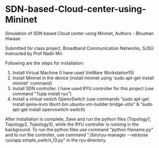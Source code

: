# SDN-based-Cloud-center-using-Mininet

Simulation of SDN based Cloud center using Mininet, Authors - Bhushan Hiwase

Submitted for class project, Broadband Communication Networks, SJSU Instructed by Prof Nadir Mir.

Following are the steps for installation:

1. Install Virtual Machine (I have used VmWare Workstation15)
2. Install Mininet in the device (install mininet using 'sudo apt-get install mininet' command)
3. Install SDN controller. I have used RYU controller for this project (use command "%pip install ryu")
4. Install a virtual switch OpenvSwitch (use commands “sudo apt-get install qemu-kvm libvirt-bin ubuntu-vm-builder bridge-utils” & “sudo apt-get install openvswitch-switch)

After Installation is complete, Save and run the python files (Topology1, Topology2, Topology3), while the RYU controller is running in the background.
To run the python files use command "python filename.py" and to run the controller, use command "./bin/ryu-manager --verbose ryu/app.simple_switch_13.py" in the ryu directory.
 
